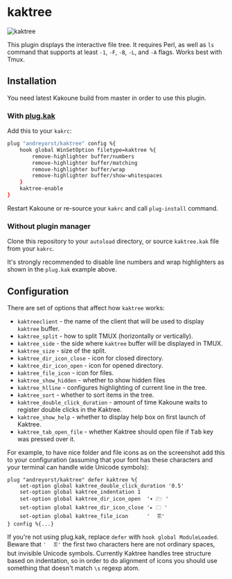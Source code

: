 # kaktree

![kaktree](https://user-images.githubusercontent.com/19470159/59667890-2d397780-91c0-11e9-9214-e32b04539e7a.png)

This plugin displays the interactive file tree. It requires Perl, as well as
`ls` command that supports at least `-1`, `-F`, `-B`, `-L`, and `-A`
flags. Works best with Tmux.

## Installation
You need latest Kakoune build from master in order to use
this plugin.

### With [plug.kak](https://github.com/andreyorst/plug.kak)
Add this to your `kakrc`:

```sh
plug "andreyorst/kaktree" config %{
    hook global WinSetOption filetype=kaktree %{
        remove-highlighter buffer/numbers
        remove-highlighter buffer/matching
        remove-highlighter buffer/wrap
        remove-highlighter buffer/show-whitespaces
    }
    kaktree-enable
}
```

Restart Kakoune or re-source your `kakrc` and call `plug-install` command.

### Without plugin manager
Clone this repository to your `autoload` directory, or source `kaktree.kak` file
from your `kakrc`.

It's strongly recommended to disable line numbers and wrap highlighters as shown
in the `plug.kak` example above.

## Configuration
There are set of options that affect how `kaktree` works:

- `kaktreeclient` - the name of the client that will be used to display
  `kaktree` buffer.
- `kaktree_split` - how to split TMUX (horizontally or vertically).
- `kaktree_side` - the side where `kaktree` buffer will be displayed in TMUX.
- `kaktree_size` - size of the split.
- `kaktree_dir_icon_close` - icon for closed directory.
- `kaktree_dir_icon_open` - icon for opened directory.
- `kaktree_file_icon` - icon for files.
- `kaktree_show_hidden` - whether to show hidden files
- `kaktree_hlline` - configures highlighting of current line in the tree.
- `kaktree_sort` - whether to sort items in the tree.
- `kaktree_double_click_duration` - amount of time Kakoune waits to register
  double clicks in the Kaktree.
- `kaktree_show_help` - whether to display help box on first launch of Kaktree.
- `kaktree_tab_open_file` - whether Kaktree should open file if <kbd>Tab</kbd>
  key was pressed over it.

For example, to have nice folder and file icons as on the screenshot add this to
your configuration (assuming that your font has these characters and your
terminal can handle wide Unicode symbols):

```
plug "andreyorst/kaktree" defer kaktree %{
    set-option global kaktree_double_click_duration '0.5'
    set-option global kaktree_indentation 1
    set-option global kaktree_dir_icon_open  '▾ 🗁 '
    set-option global kaktree_dir_icon_close '▸ 🗀 '
    set-option global kaktree_file_icon      '⠀⠀🖺'
} config %{...}
```

If you're not using plug.kak, replace `defer` with `hook global
ModuleLoaded`. Beware that `'⠀⠀🖺'` the first two characters here are not
ordinary spaces, but invisible Unicode symbols. Currently Kaktree handles tree
structure based on indentation, so in order to do alignment of icons you should
use something that doesn't match `\s` regexp atom.
